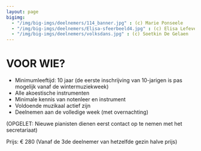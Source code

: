 ```yaml
---
layout: page
bigimg:
  - "/img/big-imgs/deelnemers/114_banner.jpg" : (c) Marie Ponseele
  - "/img/big-imgs/deelnemers/Elisa-sfeerbeeld4.jpg" : (c) Elisa Lefever
  - "/img/big-imgs/deelnemers/volksdans.jpg" : (c) Soetkin De Gelaen
---
```


# VOOR WIE?

* Minimumleeftijd: 10 jaar (de eerste inschrijving van 10-jarigen is pas mogelijk vanaf de wintermuziekweek)
* Alle akoestische instrumenten
* Minimale kennis van notenleer en instrument
* Voldoende muzikaal actief zijn
* Deelnemen aan de volledige week (met overnachting)

(OPGELET: Nieuwe pianisten dienen eerst contact op te nemen met het secretariaat)

Prijs: € 280 (Vanaf de 3de deelnemer van hetzelfde gezin halve prijs)

